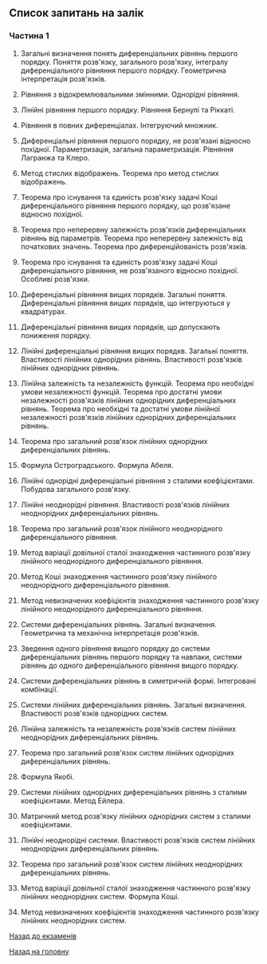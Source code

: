 ## Список запитань на залік

### Частина 1

1. Загальні визначення понять диференціальних рівнянь першого порядку. Поняття розв'язку, загального розв'язку, інтегралу диференціального рівняння першого порядку. Геометрична інтерпретація розв'язків.

2. Рівняння з відокремлювальними змінними. Однорідні рівняння.

3. Лінійні рівняння першого порядку. Рівняння Бернулі та Ріккаті.

4. Рівняння в повних диференціалах. Інтегруючий множник.

5. Диференціальні рівняння першого порядку, не розв'язані відносно похідної. Параметризація, загальна параметризація. Рівняння Лагранжа та Клеро.

6. Метод стислих відображень. Теорема про метод стислих відображень.

7. Теорема про існування та єдиність розв'язку задачі Коші диференціального рівняння першого порядку, що розв'язане відносно похідної.

8. Теорема про неперервну залежність розв'язків диференціальних рівнянь від параметрів. Теорема про неперервну залежність від початкових значень. Теорема про диференційованість розв'язків.

9. Теорема про існування та єдиність розв'язку задачі Коші диференціального рівняння, не розв'язаного відносно похідної. Особливі розв'язки.

10. Диференціальні рівняння вищих порядків. Загальні поняття. Диференціальні рівняння вищих порядків, що інтегруються у квадратурах.

11. Диференціальні рівняння вищих порядків, що допускають пониження порядку.

12. Лінійні диференціальні рівняння вищих порядкв. Загальні поняття. Властивості лінійних однорідних рівнянь. Властивості розв'язків лінійних однорідних рівнянь.

13. Лінійна залежність та незалежність функцій. Теорема про необхідні умови незалежності функцій. Теорема про достатні умови незалежності розв'язків лінійних однорідних диференціальних рівнянь. Теорема про необхідні та достатні умови лінійної незалежності розв'язків лінійних однорідних диференціальних рівнянь.

14. Теорема про загальний розв'язок лінійних однорідних диференціальних рівнянь.

15. Формула Остроградського. Формула Абеля.

16. Лінійні однорідні диференціальні рівняння з сталими коефіцієнтами. Побудова загального розв'язку.

17. Лінійні неоднорідні рівняння. Властивості розв'язків лінійних неоднорідних диференціальних рівнянь.

18. Теорема про загальний розв'язок лінійного неоднорідного диференціального рівняння.

19. Метод варіації довільної сталої знаходження частинного розв'язку лінійного неоднорідного диференціального рівняння.

20. Метод Коші знаходження частинного розв'язку лінійного неоднорідного диференціального рівняння.

21. Метод невизначених коефіцієнтів знаходження частинного розв'язку лінійного неоднорідного диференціального рівняння.

22. Системи диференціальних рівнянь. Загальні визначення. Геометрична та механічна інтерпретація розв'язків.

23. Зведення одного рівняння вищого порядку до системи диференціальних рівнянь першого порядку та навпаки, системи рівнянь до одного диференціального рівняння вищого порядку.

24. Системи диференціальних рівнянь в симетричній формі. Інтегровані комбінації.

25. Системи лінійних диференціальних рівнянь. Загальні визначення. Властивості розв'язків однорідних систем.

26. Лінійна залежність та незалежність розв'язків систем лінійних неоднорідних диференціальних рівнянь.

27. Теорема про загальний розв'язок систем лінійних однорідних диференціальних рівнянь.

28. Формула Якобі.

29. Системи лінійних однорідних диференціальних рівнянь з сталими коефіцієнтами. Метод Ейлера.

30. Матричний метод розв'язку лінійних однорідних систем з сталими коефіцієнтами.

31. Лінійні неоднорідні системи. Властивості розв'язків систем лінійних неоднорідних диференціальних рівнянь.

32. Теорема про загальний розв'язок систем лінійних неоднорідних диференціальних рівнянь.

33. Метод варіації довільної сталої знаходження частинного розв'язку лінійних неоднорідних систем. Формула Коші.

34. Метод невизначених коефіцієнтів знаходження частинного розв'язку лінійних неоднорідних систем.

[Назад до екзаменів](README.md)

[Назад на головну](../README.md)
